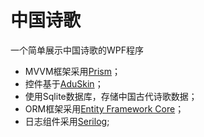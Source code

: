 ﻿# 中国诗歌
一个简单展示中国诗歌的WPF程序

* MVVM框架采用[Prism](https://github.com/PrismLibrary/Prism)；
* 控件基于[AduSkin](https://github.com/aduskin/AduSkin)；
* 使用Sqlite数据库，存储中国古代诗歌数据；
* ORM框架采用[Entity Framework Core](https://github.com/dotnet/efcore)；
* 日志组件采用[Serilog](https://github.com/serilog/serilog);

